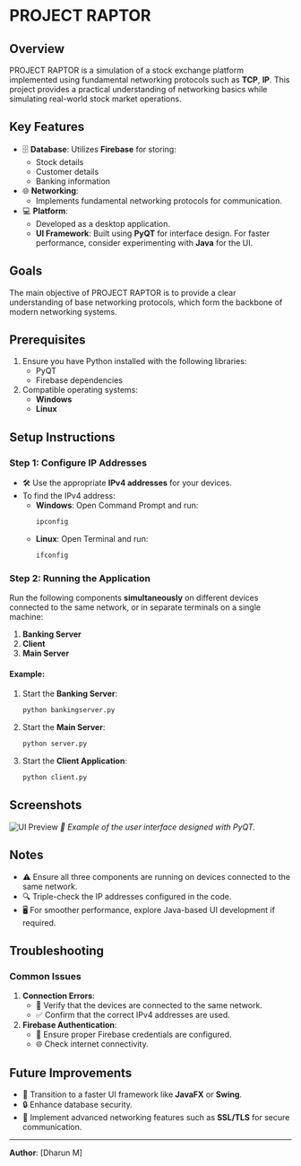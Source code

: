 # PROJECT RAPTOR

## Overview
PROJECT RAPTOR is a simulation of a stock exchange platform implemented using fundamental networking protocols such as **TCP**, **IP**. This project provides a practical understanding of networking basics while simulating real-world stock market operations.

## Key Features
- 🗄️ **Database**: Utilizes **Firebase** for storing:
  - Stock details
  - Customer details
  - Banking information
- 🌐 **Networking**:
  - Implements fundamental networking protocols for communication.
- 💻 **Platform**:
  - Developed as a desktop application.
  - **UI Framework**: Built using **PyQT** for interface design. For faster performance, consider experimenting with **Java** for the UI.

## Goals
The main objective of PROJECT RAPTOR is to provide a clear understanding of base networking protocols, which form the backbone of modern networking systems.

## Prerequisites
1. Ensure you have Python installed with the following libraries:
   - PyQT
   - Firebase dependencies
2. Compatible operating systems:
   - **Windows**
   - **Linux**

## Setup Instructions
### Step 1: Configure IP Addresses
- 🛠️ Use the appropriate **IPv4 addresses** for your devices.
- To find the IPv4 address:
  - **Windows**: Open Command Prompt and run:
    ```bash
    ipconfig
    ```
  - **Linux**: Open Terminal and run:
    ```bash
    ifconfig
    ```

### Step 2: Running the Application
Run the following components **simultaneously** on different devices connected to the same network, or in separate terminals on a single machine:
1. **Banking Server**
2. **Client**
3. **Main Server**

#### Example:
1. Start the **Banking Server**:
   ```bash
   python bankingserver.py
   ```
2. Start the **Main Server**:
   ```bash
   python server.py
   ```
3. Start the **Client Application**:
   ```bash
   python client.py
   ```

## Screenshots
![UI Preview](assets/ui_preview.png)
*📸 Example of the user interface designed with PyQT.*

## Notes
- ⚠️ Ensure all three components are running on devices connected to the same network.
- 🔍 Triple-check the IP addresses configured in the code.
- 🖥️ For smoother performance, explore Java-based UI development if required.

## Troubleshooting
### Common Issues
1. **Connection Errors**:
   - 🔌 Verify that the devices are connected to the same network.
   - ✅ Confirm that the correct IPv4 addresses are used.
2. **Firebase Authentication**:
   - 🔑 Ensure proper Firebase credentials are configured.
   - 🌐 Check internet connectivity.

## Future Improvements
- 🚀 Transition to a faster UI framework like **JavaFX** or **Swing**.
- 🔒 Enhance database security.
- 📡 Implement advanced networking features such as **SSL/TLS** for secure communication.

---
**Author**: [Dharun M]
